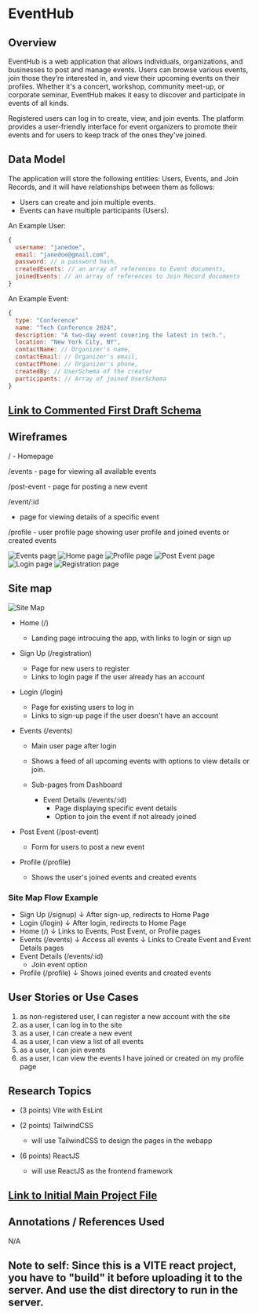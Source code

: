 

# EventHub

## Overview

EventHub is a web application that allows individuals, organizations, and businesses to post and manage events. Users can browse various events, join those they’re interested in, and view their upcoming events on their profiles. Whether it's a concert, workshop, community meet-up, or corporate seminar, EventHub makes it easy to discover and participate in events of all kinds.

Registered users can log in to create, view, and join events. The platform provides a user-friendly interface for event organizers to promote their events and for users to keep track of the ones they've joined.


## Data Model

The application will store the following entities: Users, Events, and Join Records, and it will have relationships between them as follows:

* Users can create and join multiple events.
* Events can have multiple participants (Users).

An Example User:

```javascript
{
  username: "janedoe",
  email: "janedoe@gmail.com",
  password: // a password hash,
  createdEvents: // an array of references to Event documents,
  joinedEvents: // an array of references to Join Record documents
}
```

An Example Event:

```javascript
{
  type: "Conference"
  name: "Tech Conference 2024",
  description: "A two-day event covering the latest in tech.",
  location: "New York City, NY",
  contactName: // Organizer's name,
  contactEmail: // Organizer's email,
  contactPhone: // Organizer's phone,
  createdBy: // UserSchema of the creator
  participants: // Array of joined UserSchema
}
```

## [Link to Commented First Draft Schema](src/db.mjs) 


## Wireframes

/ - Homepage

/events - page for viewing all available events

/post-event - page for posting a new event

/event/:id
- page for viewing details of a specific event

/profile - user profile page showing user profile and joined events or created events


![Events page](images/eventsPage.png)
![Home page](images/home.png)
![Profile page](images/profile.png)
![Post Event page](images/postEvent.png)
![Login page](images/login.png)
![Registration page](images/register.png)

## Site map 

![Site Map](images/sitemap.jpeg)

* Home (/)
  - Landing page introcuing the app, with links to login or sign up

* Sign Up (/registration)
  - Page for new users to register
  - Links to login page if the user already has an account

* Login (/login)
  - Page for existing users to log in
  - Links to sign-up page if the user doesn't have an account

* Events (/events)
  - Main user page after login
  - Shows a feed of all upcoming events with options to view details or join.
  - Sub-pages from Dashboard
    
    + Event Details (/events/:id)
      - Page displaying specific event details
      - Option to join the event if not already joined

* Post Event (/post-event)
  - Form for users to post a new event

* Profile (/profile)
  - Shows the user's joined events and created events


### Site Map Flow Example

  * Sign Up (/signup)
      ↓ After sign-up, redirects to Home Page
  * Login (/login)
      ↓ After login, redirects to Home Page
  * Home (/)
      ↓ Links to Events, Post Event, or Profile pages
  * Events (/events)
      ↓ Access all events
      ↓ Links to Create Event and Event Details pages
  * Event Details (/events/:id)
      - Join event option
  * Profile (/profile)
      ↓ Shows joined events and created events

## User Stories or Use Cases

1. as non-registered user, I can register a new account with the site
2. as a user, I can log in to the site
3. as a user, I can create a new event
4. as a user, I can view a list of all events
5. as a user, I can join events
6. as a user, I can view the events I have joined or created on my profile page

## Research Topics

* (3 points) Vite with EsLint

* (2 points) TailwindCSS
    * will use TailwindCSS to design the pages in the webapp
    
* (6 points) ReactJS
    * will use ReactJS as the frontend framework



## [Link to Initial Main Project File](eventhub_ait/src/App.jsx)  

## Annotations / References Used
N/A

## Note to self: Since this is a VITE react project, you have to "build" it before uploading it to the server. And use the dist directory to run in the server.